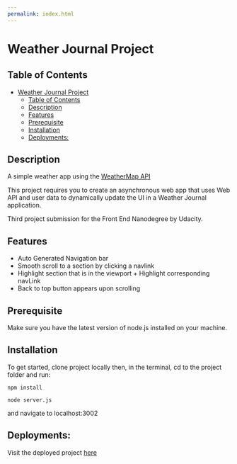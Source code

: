 ```yaml
---
permalink: index.html
---
```


# Weather Journal Project

## Table of Contents

- [Weather Journal Project](#weather-journal-project)
  - [Table of Contents](#table-of-contents)
  - [Description](#description)
  - [Features](#features)
  - [Prerequisite](#prerequisite)
  - [Installation](#installation)
  - [Deployments:](#deployments)

## Description
A simple weather app using the [WeatherMap API](https://openweathermap.org/api) 

This project requires you to create an asynchronous web app that uses Web API and user data to dynamically update the UI in a Weather Journal application.

Third project submission for the Front End Nanodegree by Udacity.

## Features
- Auto Generated Navigation bar
- Smooth scroll to a section by clicking a navlink
- Highlight section that is in the viewport + Highlight corresponding navLink
- Back to top button appears upon scrolling

## Prerequisite
Make sure you have the latest version of node.js installed on your machine.

## Installation
To get started, clone project locally then, in the terminal, cd to the project folder and run:

`npm install`

`node server.js`

and navigate to localhost:3002


## Deployments:
Visit the deployed project [here](https://filippomassarelli.github.io/udacity-fend-project-3/) 
